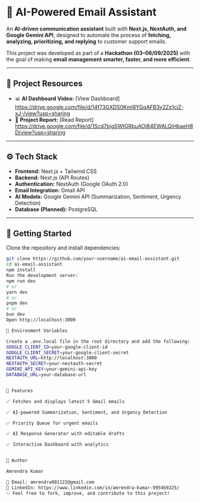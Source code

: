 # 🚀 AI-Powered Email Assistant  

An **AI-driven communication assistant** built with **Next.js, NextAuth, and Google Gemini API**, designed to automate the process of **fetching, analyzing, prioritizing, and replying** to customer support emails.  

This project was developed as part of a **Hackathon (03–06/09/2025)** with the goal of making **email management smarter, faster, and more efficient**.  

---

## 📂 Project Resources  

- 📊 **AI Dashboard Video:** [View Dashboard] https://drive.google.com/file/d/14f73GXDS0Kml8YGqAFB3y2Zs1cjZ-xJ-/view?usp=sharing
- 📝 **Project Report:** [Read Report] https://drive.google.com/file/d/1Scd7bjgSWtGRbuAOI84EWALQiHbaeH8D/view?usp=sharing

---

## ⚙️ Tech Stack  

- **Frontend:** Next.js + Tailwind CSS  
- **Backend:** Next.js (API Routes)  
- **Authentication:** NextAuth (Google OAuth 2.0)  
- **Email Integration:** Gmail API  
- **AI Models:** Google Gemini API (Summarization, Sentiment, Urgency Detection)  
- **Database (Planned):** PostgreSQL  

---

## 🚀 Getting Started  

Clone the repository and install dependencies:  

```bash
git clone https://github.com/your-username/ai-email-assistant.git
cd ai-email-assistant
npm install
Run the development server:
npm run dev
# or
yarn dev
# or
pnpm dev
# or
bun dev
Open http://localhost:3000

🔑 Environment Variables

Create a .env.local file in the root directory and add the following:
GOOGLE_CLIENT_ID=your-google-client-id
GOOGLE_CLIENT_SECRET=your-google-client-secret
NEXTAUTH_URL=http://localhost:3000
NEXTAUTH_SECRET=your-nextauth-secret
GEMINI_API_KEY=your-gemini-api-key
DATABASE_URL=your-database-url


📸 Features

✅ Fetches and displays latest 5 Gmail emails

✅ AI-powered Summarization, Sentiment, and Urgency Detection

✅ Priority Queue for urgent emails

✅ AI Response Generator with editable drafts

✅ Interactive Dashboard with analytics


👤 Author

Amrendra Kumar

📧 Email: amrendra001122@gmail.com
🔗 LinkedIn: https://www.linkedin.com/in/amrendra-kumar-9954b9225/
✨ Feel free to fork, improve, and contribute to this project!
